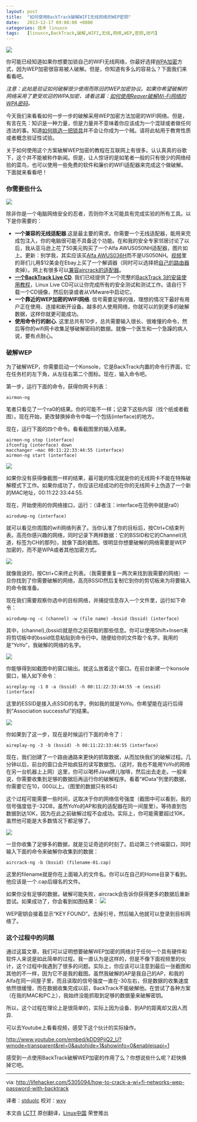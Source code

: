 ```yaml
---
layout: post
title:	"如何使用BackTrack破解WIFI无线网络的WEP密钥"
date:	2013-12-17 09:08:00 +0800 
categories:	技术 linuxcn 
tags:	[linuxcn,BackTrack,破解,WIFI,无线,网络,WEP,密钥,技巧]
---
```



![](/Asserts/Images/album/201312/17/090725bf15zu41ba4skyhf.jpg)


你可能已经知道如果你想要加锁自己的WIFI无线网络，你最好选择[WPA加密](http://lifehacker.com/399735/how-to-pick-a-lock-with-a-bump-key)方式，因为WEP加密很容易被人破解。但是，你知道有多么的容易么？下面我们来看看吧。


*注意：此帖是验证如何破解很少使用而陈旧的WEP加密协议。如果你希望破解的网络采用了更受欢迎的WPA加密，请看这篇：[如何使用Reaver破解Wi-Fi网络的WPA密码](http://linux.cn/article-2335-1.html)。*


今天我们来看看如何一步一步的破解采用WEP加密方法加密的WIFI网络。但是，有言在先：知识是一种力量，但是力量并不意味着你应该成为一个混球或者做任何违法的事。知道[如何挑选一把锁具](http://lifehacker.com/399735/how-to-pick-a-lock-with-a-bump-key)并不会让你成为一个贼。请将此帖用于教育性质或者概念验证性试验。


关于如何使用这个方案破解WEP加密的教程在互联网上有很多。认认真真的谷歌下，这个并不能被称作新闻。但是，让人惊讶的是如笔者一般的只有很少的网络经验的菜鸟，也可以使用一些免费的软件和廉价的WIFI适配器来完成这个做破解。下面就来看看吧！


### 你需要些什么


![](/Asserts/Images/album/201312/17/090726uqgkj26etm7u6qq2.png)


除非你是一个电脑网络安全的忍者，否则你不太可能具有完成实验的所有工具。以下是你需要的：


* **一个兼容的无线适配器**.这是最主要的需求。你需要一个无线适配器，能用来完成包注入，你的电脑很可能不具备这个功能。在和我的安全专家邻居讨论了以后，我从亚马逊上花了50美元购买了一个Alfa AWUS050NH适配器，图片如上。更新：别学我，其实应该买[Alfa AWUS036H](http://www.amazon.com/Alfa-AWUS036H-802-11b-Wireless-network/dp/B002WCEWU8?tag=lifehackeramzn-20&ascsubtag=%5Breferrer%7Clifehacker.com%5Btype%7Clink%5BpostId%7C5305094%5Basin%7CB002WCEWU8%5BauthorId%7C5774310829120954491)而不是US050NH。[视频](http://www.youtube.com/watch?v=oHq-cKoYcr8)里的哥们儿用$12美金在Ebay上买了一个解调器（同时可以选择把[自己的路由器](http://www.youtube.com/watch?v=bFlOHMj7Qoc)卖掉）。网上有很多可以[兼容aircrack的适配器](http://go.redirectingat.com/?id=33330X911647&site=lifehacker.com&xs=1&isjs=1&url=http%3A%2F%2Fwww.aircrack-ng.org%2Fdoku.php%3Fid%3Dcompatible_cards&xguid=&xcreo=0&sref=http%3A%2F%2Flifehacker.com%2F5305094%2Fhow-to-crack-a-wi%2Bfi-networks-wep-password-with-backtrack&pref=http%3A%2F%2Flifehacker.com%2F5953047%2Fhow-to-crack-wep-and-wpa-wi%2Bfi-passwords&xtz=-480&abp=1)。
* **[一个BackTrack Live CD](http://go.redirectingat.com/?id=33330X911647&site=lifehacker.com&xs=1&isjs=1&url=http%3A%2F%2Fwww.backtrack-linux.org%2F&xguid=&xcreo=0&sref=http%3A%2F%2Flifehacker.com%2F5305094%2Fhow-to-crack-a-wi%2Bfi-networks-wep-password-with-backtrack&pref=http%3A%2F%2Flifehacker.com%2F5953047%2Fhow-to-crack-wep-and-wpa-wi%2Bfi-passwords&xtz=-480&abp=1)**. 我们已经提供了一个完整的[BackTrack 3的安装使用教程](http://lifehacker.com/5166530/backtrack-is-a-security+focused-live-cd-packed-with-system-tools)，Linux Live CD可以让你完成所有的安全测试和测试工作。请自行下载一个CD镜像，然后刻录或者从VMware中启动它。
* **一个靠近的WEP加密的WIFI网络**. 信号需要足够的强，理想的情况下最好有用户正在使用、连接和断开设备。越多的人使用网络，你就可以的到更多的破解数据，这样你就更可能成功。
* **使用命令行的耐心**. 这里总共有10步，总共需要输入很长、很难懂的命令，然后等你的wifi网卡收集足够破解密码的数据。就像一个医生和一个急躁的病人说，要有点耐心。


### 破解WEP


为了破解WEP，你需要启动一个Konsole，它是BackTrack内置的命令行界面，它在任务栏的左下角，从左往右第二个图标。现在，输入命令吧。


第一步，运行下面的命令，获得你网卡列表：



```
airmon-ng

```

笔者只看见了一个ra0的结果。你的可能不一样；记录下这些内容（找个纸或者截图）。现在开始，更改替换掉命令中每一个包括(interface)的地方。


现在，运行下面的四个命令。看看截图里的输入结果。



```
airmon-ng stop (interface)
ifconfig (interface) down
macchanger —mac 00:11:22:33:44:55 (interface)
airmon-ng start (interface)

```

![](/Asserts/Images/album/201312/17/090728oluupmocn58m587g.png)


如果你没有获得像截图一样的结果，最可能的情况就是你的无线网卡不能在特殊破解模式下工作。如果你成功了，你应该已经成功的在你的无线网卡上伪造了一个新的MAC地址，00:11:22:33:44:55.


现在，开始使用的你网络接口，运行：（译者注：interface在范例中就是ra0）



```
airodump-ng (interface)

```

就可以看见你周围的wifi网络列表了。当你认准了你的目标后，按Ctrl+C结束列表。高亮你感兴趣的网络，同时记录下两样数据：它的BSSID和它的Channel(讯道，标签为CH的那列)，就像下面的截图。很明显你想要破解的网络需要是WEP加密的，而不是WPA或者其他加密方式。


![](/Asserts/Images/album/201312/17/0907304u63tr47z3wwzj3p.png)


就像我说的，按Ctrl+C来终止列表。（我需要重复一两次来找到我需要的网络）一旦你找到了你需要破解的网络，高亮BSSID然后复制它到你的剪切板来为将要输入的命令做准备。


现在我们需要观察你选中的目标网络，并捕捉信息存入一个文件里，运行如下命令：



```
airodump-ng -c (channel) -w (file name) —bssid (bssid) (interface)

```

其中，(channel),(bssid)就是你之前获取的那些信息。你可以使用Shift+Insert来将剪切板中的bssid信息粘贴到命令行中。随便给你的文件取个名字。我用的是“YoYo”，我破解的网络的名字。


![](/Asserts/Images/album/201312/17/090732vu95p9i9sxwbs9qv.png)


你能够得到如截图中的窗口输出。就这么放着这个窗口。在前台新建一个konsole窗口，输入如下命令：



```
aireplay-ng -1 0 -a (bssid) -h 00:11:22:33:44:55 -e (essid) (interface)

```

这里的ESSID是接入点SSID的名字，例如我的就是YoYo。你希望能在运行后得到“Association successful”的结果。


![](/Asserts/Images/album/201312/17/090733ni4kdq7dboqdm2jj.png)


你如果到了这一步，现在是时候运行下面的命令了：



```
aireplay-ng -3 -b (bssid) -h 00:11:22:33:44:55 (interface)

```

现在，我们创建了一个路由通路来更快的抓取数据，从而加快我们的破解过程。几分钟以后，前台的窗口会开始疯狂的读写数据包。（这时，我也不能用YoYo的网络在另一台机器上上网）这里，你可以喝杯Java牌儿咖啡，然后出去走走。一般来说，你需要收集到足够的数据后再运行你的破解程序。看着“#Data”列里的数据，你需要它在10，000以上。（图里的数据只有854）


这个过程可能需要一些时间，这取决于你的网络信号强度（截图中可以看到，我的信号强度低于-32DB，虽然YoYo的AP和我的适配器在同一间屋里）。等待直到包数据到达10K，因为在此之前破解过程不会成功。实际上，你可能需要超过10K，虽然他可能是大多数情况下都足够了。


![](/Asserts/Images/album/201312/17/0907351r7wnql17jnu3vuv.png)


一旦你收集了足够多的数据，就是见证奇迹的时刻了。启动第三个终端窗口，同时输入下面的命令来破解你收集到的数据：



```
aircrack-ng -b (bssid) (filename-01.cap)

```

这里的filename就是你在上面输入的文件名。你可以在自己的Home目录下看到。他应该是一个.cap后缀名的文件。


如果你没有足够的数据，破解可能失败，aircrack会告诉你获得更多的数据后重新尝试。如果成功了，你会看到如图结果： ![](/Asserts/Images/album/201312/17/090737q88wskjp84o2pwwk.png)


WEP密钥会接着显示“KEY FOUND”。去掉引号，然后输入他就可以登录到目标网络了。


### 这个过程中的问题


通过这篇文章，我们可以证明想要破解WEP加密的网络对于任何一个具有硬件和软件人来说是如此简单的过程。我一直认为是这样的，但是不像下面视频里的伙计，这个过程中我遇到了很多的问题。实际上，你应该可以注意到最后一张截图和其他的不一样，因为它不是我的截图。虽然我破解的AP是我自己的AP，和我的Alfa在同一间屋子里，而且读取的信号强度一直在-30左右，但是数据的收集速度依然很缓慢，而在数据收集完成以前，BackTrack不能破解他。在尝试了各种方案（在我的MAC和PC上），我始终没能抓取到足够的数据量来破解密钥。


所以，这个过程在理论上是很简单的，实际上因为设备、到AP的距离却又因人而异.


可以去Youtube上看看视频，感受下这个伙计的实际操作。


<http://www.youtube.com/embed/kDD9PjiQ2_U?wmode=transparent&rel=0&autohide=1&showinfo=0&enablejsapi=1>


感受到一点使用BackTrack破解WEP加密的作用了么？你想说些什么呢？赶快换掉它吧。




---


via: <http://lifehacker.com/5305094/how-to-crack-a-wi+fi-networks-wep-password-with-backtrack>


译者：[stduolc](https://github.com/stduolc) 校对：[wxy](https://github.com/wxy)


本文由 [LCTT](https://github.com/LCTT/TranslateProject) 原创翻译，[Linux中国](http://linux.cn/) 荣誉推出
